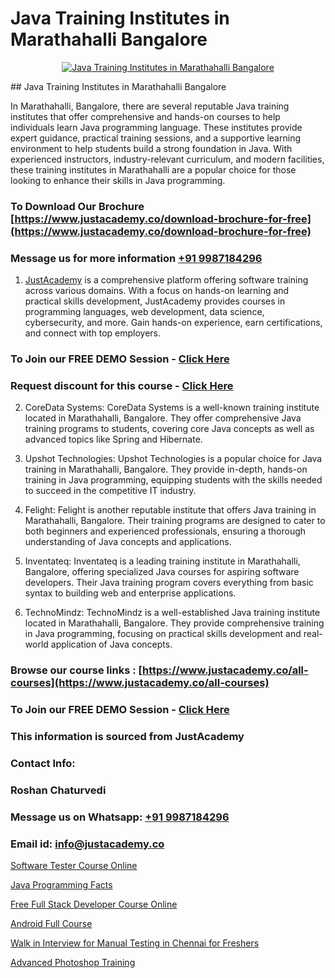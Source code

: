# Java Training Institutes in Marathahalli Bangalore

<p align="center">
  <a href="https://justacademy.co/course-detail/core-java-training">
    <img src="https://justacademy.co/storage2/course_image/1677245426_course_image.webp" alt="Java Training Institutes in Marathahalli Bangalore">
  </a>
</p>
## Java Training Institutes in Marathahalli Bangalore

In Marathahalli, Bangalore, there are several reputable Java training institutes that offer comprehensive and hands-on courses to help individuals learn Java programming language. These institutes provide expert guidance, practical training sessions, and a supportive learning environment to help students build a strong foundation in Java. With experienced instructors, industry-relevant curriculum, and modern facilities, these training institutes in Marathahalli are a popular choice for those looking to enhance their skills in Java programming.
### To Download Our Brochure [https://www.justacademy.co/download-brochure-for-free](https://www.justacademy.co/download-brochure-for-free)
### Message us for more information [+91 9987184296](https://api.whatsapp.com/send?phone=919987184296)

1) [JustAcademy](https://justacademy.co) is a comprehensive platform offering software training across various domains. With a focus on hands-on learning and practical skills development, JustAcademy provides courses in programming languages, web development, data science, cybersecurity, and more. Gain hands-on experience, earn certifications, and connect with top employers.

### To Join our FREE DEMO Session - [Click Here](https://www.justacademy.co/register-for-course-demo/)
### Request discount for this course - [Click Here](https://justacademy.co/contact-us/)

2) CoreData Systems: CoreData Systems is a well-known training institute located in Marathahalli, Bangalore. They offer comprehensive Java training programs to students, covering core Java concepts as well as advanced topics like Spring and Hibernate.

3) Upshot Technologies: Upshot Technologies is a popular choice for Java training in Marathahalli, Bangalore. They provide in-depth, hands-on training in Java programming, equipping students with the skills needed to succeed in the competitive IT industry.

4) Felight: Felight is another reputable institute that offers Java training in Marathahalli, Bangalore. Their training programs are designed to cater to both beginners and experienced professionals, ensuring a thorough understanding of Java concepts and applications.

5) Inventateq: Inventateq is a leading training institute in Marathahalli, Bangalore, offering specialized Java courses for aspiring software developers. Their Java training program covers everything from basic syntax to building web and enterprise applications.

6) TechnoMindz: TechnoMindz is a well-established Java training institute located in Marathahalli, Bangalore. They provide comprehensive training in Java programming, focusing on practical skills development and real-world application of Java concepts.

### Browse our course links : [https://www.justacademy.co/all-courses](https://www.justacademy.co/all-courses) 
### To Join our FREE DEMO Session - [Click Here](https://www.justacademy.co/register-for-course-demo)


### This information is sourced from JustAcademy
### Contact Info:
### Roshan Chaturvedi
### Message us on Whatsapp: [+91 9987184296](https://api.whatsapp.com/send?phone=919987184296)
### Email id: [info@justacademy.co](mailto:info@justacademy.co)
                
[Software Tester Course Online](https://www.linkedin.com/pulse/software-tester-course-online-justacademy-kolkata-pclte?trackingId=LwESEqTC12LO%2BSkcywtmew%3D%3D&lipi=urn%3Ali%3Apage%3Ad_flagship3_company_admin%3BZ3buGVXtSt2MpOd2OMz6cQ%3D%3D)

[Java Programming Facts](https://www.linkedin.com/pulse/java-programming-facts-justacademy-bristol-btwxe?trackingId=77YbBpd5zIeIbpTlOSqa2w%3D%3D&lipi=urn%3Ali%3Apage%3Ad_flagship3_company_admin%3Bp%2BRLZIKZRKmWUfjO4L2gXg%3D%3D)

[Free Full Stack Developer Course Online](https://medium.com/@akanshapatil/free-full-stack-developer-course-online-d9ecec3adb19)

[Android Full Course](https://medium.com/@kumarishimmi99/android-full-course-465402dbf9da)

[Walk in Interview for Manual Testing in Chennai for Freshers](https://justacademyin.github.io/justacademy/walk-in-interview-for-manual-testing-in-chennai-for-freshers)

[Advanced Photoshop Training](https://justacademyin.github.io/justacademy/advanced-photoshop-training)

